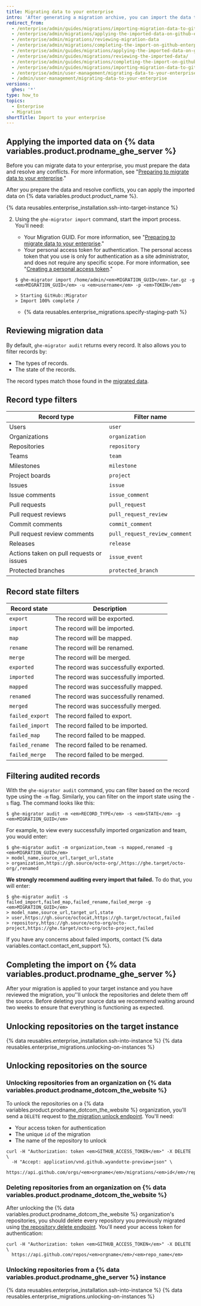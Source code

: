 ```yaml
---
title: Migrating data to your enterprise
intro: 'After generating a migration archive, you can import the data to your target {% data variables.product.prodname_ghe_server %} instance. You''ll be able to review changes for potential conflicts before permanently applying the changes to your target instance.'
redirect_from:
  - /enterprise/admin/guides/migrations/importing-migration-data-to-github-enterprise/
  - /enterprise/admin/migrations/applying-the-imported-data-on-github-enterprise-server
  - /enterprise/admin/migrations/reviewing-migration-data
  - /enterprise/admin/migrations/completing-the-import-on-github-enterprise-server
  - /enterprise/admin/guides/migrations/applying-the-imported-data-on-github-enterprise/
  - /enterprise/admin/guides/migrations/reviewing-the-imported-data/
  - /enterprise/admin/guides/migrations/completing-the-import-on-github-enterprise/
  - /enterprise/admin/guides/migrations/importing-migration-data-to-github-enterprise-server/
  - /enterprise/admin/user-management/migrating-data-to-your-enterprise
  - /admin/user-management/migrating-data-to-your-enterprise
versions:
  ghes: '*'
type: how_to
topics:
  - Enterprise
  - Migration
shortTitle: Import to your enterprise
---
```

## Applying the imported data on {% data variables.product.prodname_ghe_server %}

Before you can migrate data to your enterprise, you must prepare the data and resolve any conflicts. For more information, see "[Preparing to migrate data to your enterprise](/admin/user-management/preparing-to-migrate-data-to-your-enterprise)."

After you prepare the data and resolve conflicts, you can apply the imported data on {% data variables.product.product_name %}.

{% data reusables.enterprise_installation.ssh-into-target-instance %}

2. Using the `ghe-migrator import` command, start the import process. You'll need:
    * Your Migration GUID. For more information, see "[Preparing to migrate data to your enterprise](/admin/user-management/preparing-to-migrate-data-to-your-enterprise)."
    * Your personal access token for authentication. The personal access token that you use is only for authentication as a site administrator, and does not require any specific scope. For more information, see "[Creating a personal access token](/github/authenticating-to-github/creating-a-personal-access-token)."

    ```shell
    $ ghe-migrator import /home/admin/<em>MIGRATION_GUID</em>.tar.gz -g <em>MIGRATION_GUID</em> -u <em>username</em> -p <em>TOKEN</em>
    
    > Starting GitHub::Migrator
    > Import 100% complete /
    ```

    * {% data reusables.enterprise_migrations.specify-staging-path %}

## Reviewing migration data

By default, `ghe-migrator audit` returns every record. It also allows you to filter records by:

  * The types of records.
  * The state of the records.

The record types match those found in the [migrated data](/enterprise/admin/guides/migrations/about-migrations/#migrated-data).

## Record type filters

|      Record type      | Filter name  |
|-----------------------|--------|
| Users           | `user`
| Organizations   | `organization`
| Repositories    | `repository`
| Teams           | `team`
| Milestones      | `milestone`
| Project boards  | `project`
| Issues          | `issue`
| Issue comments  | `issue_comment`
| Pull requests   | `pull_request`
| Pull request reviews | `pull_request_review`
| Commit comments | `commit_comment`
| Pull request review comments | `pull_request_review_comment`
| Releases | `release`
| Actions taken on pull requests or issues | `issue_event`
| Protected branches | `protected_branch`

## Record state filters

| Record state    | Description    |
|-----------------|----------------|
| `export`        | The record will be exported. |
| `import`        | The record will be imported. |
| `map`           | The record will be mapped. |
| `rename`        | The record will be renamed. |
| `merge`         | The record will be merged. |
| `exported`      | The record was successfully exported. |
| `imported`      | The record was successfully imported. |
| `mapped`        | The record was successfully mapped. |
| `renamed`       | The record was successfully renamed. |
| `merged`        | The record was successfully merged. |
| `failed_export` | The record failed to export. |
| `failed_import` | The record failed to be imported. |
| `failed_map`    | The record failed to be mapped. |
| `failed_rename` | The record failed to be renamed. |
| `failed_merge`  | The record failed to be merged. |

## Filtering audited records

With the `ghe-migrator audit` command, you can filter based on the record type using the `-m` flag. Similarly, you can filter on the import state using the `-s` flag. The command looks like this:

```shell
$ ghe-migrator audit -m <em>RECORD_TYPE</em> -s <em>STATE</em> -g <em>MIGRATION_GUID</em>
```

For example, to view every successfully imported organization and team, you would enter:
```shell
$ ghe-migrator audit -m organization,team -s mapped,renamed -g <em>MIGRATION_GUID</em>
> model_name,source_url,target_url,state
> organization,https://gh.source/octo-org/,https://ghe.target/octo-org/,renamed
```

**We strongly recommend auditing every import that failed.** To do that, you will enter:
```shell
$ ghe-migrator audit -s failed_import,failed_map,failed_rename,failed_merge -g <em>MIGRATION_GUID</em>
> model_name,source_url,target_url,state
> user,https://gh.source/octocat,https://gh.target/octocat,failed
> repository,https://gh.source/octo-org/octo-project,https://ghe.target/octo-org/octo-project,failed
```

If you have any concerns about failed imports, contact {% data variables.contact.contact_ent_support %}.

## Completing the import on {% data variables.product.prodname_ghe_server %}

After your migration is applied to your target instance and you have reviewed the migration, you''ll unlock the repositories and delete them off the source. Before deleting your source data we recommend waiting around two weeks to ensure that everything is functioning as expected.

## Unlocking repositories on the target instance

{% data reusables.enterprise_installation.ssh-into-instance %}
{% data reusables.enterprise_migrations.unlocking-on-instances %}

## Unlocking repositories on the source

### Unlocking repositories from an organization on {% data variables.product.prodname_dotcom_the_website %}

To unlock the repositories on a {% data variables.product.prodname_dotcom_the_website %} organization, you'll send a `DELETE` request to <a href="/rest/reference/migrations#unlock-an-organization-repository" class="dotcom-only">the migration unlock endpoint</a>. You'll need:
  * Your access token for authentication
  * The unique `id` of the migration
  * The name of the repository to unlock
```shell
curl -H "Authorization: token <em>GITHUB_ACCESS_TOKEN</em>" -X DELETE \
  -H "Accept: application/vnd.github.wyandotte-preview+json" \
  https://api.github.com/orgs/<em>orgname</em>/migrations/<em>id</em>/repos/<em>repo_name</em>/lock
```

### Deleting repositories from an organization on {% data variables.product.prodname_dotcom_the_website %}

After unlocking the {% data variables.product.prodname_dotcom_the_website %} organization's repositories, you should delete every repository you previously migrated using [the repository delete endpoint](/rest/reference/repos/#delete-a-repository). You'll need your access token for authentication:
```shell
curl -H "Authorization: token <em>GITHUB_ACCESS_TOKEN</em>" -X DELETE \
  https://api.github.com/repos/<em>orgname</em>/<em>repo_name</em>
```

### Unlocking repositories from a {% data variables.product.prodname_ghe_server %} instance

{% data reusables.enterprise_installation.ssh-into-instance %}
{% data reusables.enterprise_migrations.unlocking-on-instances %}
